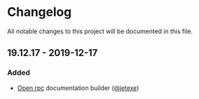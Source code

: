 # Changelog

All notable changes to this project will be documented in this file.

<!---
 How do I make a good changelog?
 Guiding Principles:
 - Changelogs are for humans, not machines.
 - There should be an entry for every single version.
 - The same types of changes should be grouped.
 - The latest version comes first.
 - The release date of each version is displayed.
 
 Types of changes:
 - `### Added` for new features.
 - `### Changed` for changes in existing functionality.
 - `### Deprecated` for soon-to-be removed features.
 - `### Removed` for now removed features.
 - `### Fixed` for any bug fixes.
 - `### Security` in case of vulnerabilities.

--->

## 19.12.17 - 2019-12-17

### Added

- [Open rpc][open-rpc] documentation builder ([@jetexe])

[open-rpc]:https://spec.open-rpc.org/
[@jetexe]:https://github.com/jetexe
